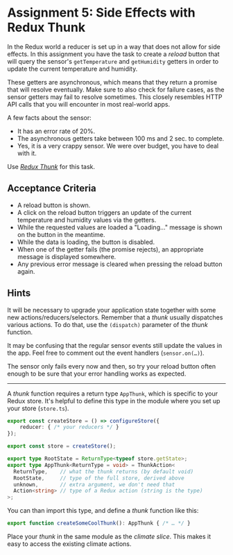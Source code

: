 # Assignment 5: Side Effects with Redux Thunk

In the Redux world a reducer is set up in a way that does not allow for side
effects. In this assignment you have the task to create a *reload* button that
will query the sensor's `getTemperature` and `getHumidity` getters in order to
update the current temperature and humidity.

These getters are asynchronous, which means that they return a promise that will
resolve eventually. Make sure to also check for failure cases, as the sensor
getters may fail to resolve sometimes. This closely resembles HTTP API calls
that you will encounter in most real-world apps.

A few facts about the sensor:

* It has an error rate of 20%.
* The asynchronous getters take between 100 ms and 2 sec. to complete.
* Yes, it is a very crappy sensor. We were over budget, you have to deal with
  it.

Use
[*Redux Thunk*](https://redux.js.org/tutorials/fundamentals/part-6-async-logic#using-the-redux-thunk-middleware)
 for this task.

## Acceptance Criteria

* A reload button is shown.
* A click on the reload button triggers an update of the current temperature and
  humidity values via the getters.
* While the requested values are loaded a "Loading…" message is shown on the
  button in the meantime.
* While the data is loading, the button is disabled.
* When one of the getter fails (the promise rejects), an appropriate message is
  displayed somewhere.
* Any previous error message is cleared when pressing the reload button again.

## Hints

It will be necessary to upgrade your application state together with some new
actions/reducers/selectors. Remember that a *thunk* usually dispatches various
actions. To do that, use the `(dispatch)` parameter of the *thunk* function.

It may be confusing that the regular sensor events still update the values in
the app. Feel free to comment out the event handlers (`sensor.on(…)`).

The sensor only fails every now and then, so try your reload button often enough
to be sure that your error handling works as expected.

---

A *thunk* function requires a return type `AppThunk`, which is specific to your
Redux store. It's helpful to define this type in the module where you set up
your store (`store.ts`).

```typescript
export const createStore = () => configureStore({
    reducer: { /* your reducers */ }
});

export const store = createStore();

export type RootState = ReturnType<typeof store.getState>;
export type AppThunk<ReturnType = void> = ThunkAction<
  ReturnType,    // what the thunk returns (by default void)
  RootState,     // type of the full store, derived above
  unknown,       // extra argument, we don't need that
  Action<string> // type of a Redux action (string is the type)
>;
```

You can than import this type, and define a *thunk* function like this:

```typescript
export function createSomeCoolThunk(): AppThunk { /* … */ }
```

Place your *thunk* in the same module as the *climate slice*. This makes it easy
to access the existing climate actions.
